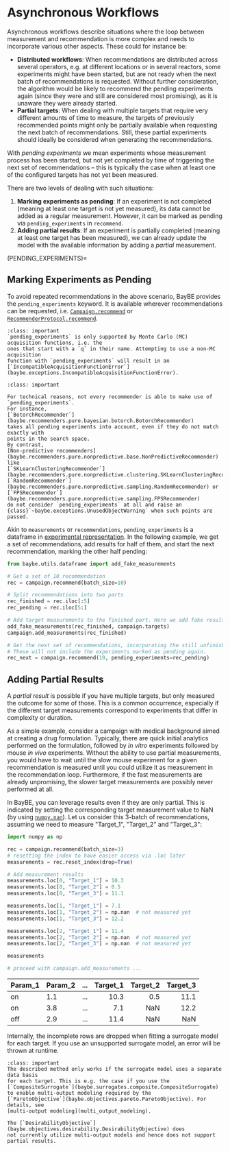 # Asynchronous Workflows

Asynchronous workflows describe situations where the loop between measurement and
recommendation is more complex and needs to incorporate various other aspects. These
could for instance be:
- **Distributed workflows**: When recommendations are distributed across several
  operators, e.g. at different locations or in several reactors, some experiments might
  have been started, but are not ready when the next batch of recommendations is requested.
  Without further consideration, the algorithm would be likely to recommend the pending
  experiments again (since they were and still are considered most promising), as it is
  unaware they were already started.
- **Partial targets**: When dealing with multiple targets that require very different
  amounts of time to measure, the targets of previously recommended points might only be
  partially available when requesting the next batch of recommendations. Still, these
  partial experiments should ideally be considered when generating the recommendations.

With *pending experiments* we mean experiments whose measurement process has
been started, but not yet completed by time of triggering the next set of
recommendations – this is typically the case when at least one of the configured
targets has not yet been measured.

There are two levels of dealing with such situations:
1) **Marking experiments as pending**: If an experiment is not completed (meaning at least one target is not yet measured), its
  data cannot be added as a regular measurement. However, it can be marked as pending via
  `pending_experiments` in `recommend`.
1) **Adding partial results**: If an experiment is partially completed (meaning at least one target has been
  measured), we can already update the model with the available information
  by adding a *partial* measurement.

(PENDING_EXPERIMENTS)=
## Marking Experiments as Pending

To avoid repeated recommendations in the above scenario, BayBE provides the 
`pending_experiments` keyword. It is available wherever recommendations can be
requested, i.e. [`Campaign.recommend`](baybe.campaign.Campaign.recommend) or 
[`RecommenderProtocol.recommend`](baybe.recommenders.base.RecommenderProtocol.recommend).

```{admonition} Supported Acquisition Functions
:class: important
`pending_experiments` is only supported by Monte Carlo (MC) acquisition functions, i.e. the
ones that start with a `q` in their name. Attempting to use a non-MC acquisition
function with `pending_experiments` will result in an 
[`IncompatibleAcquisitionFunctionError`](baybe.exceptions.IncompatibleAcquisitionFunctionError).
```

```{admonition} Supported Recommenders
:class: important

For technical reasons, not every recommender is able to make use of `pending_experiments`.
For instance,
[`BotorchRecommender`](baybe.recommenders.pure.bayesian.botorch.BotorchRecommender)
takes all pending experiments into account, even if they do not match exactly with 
points in the search space. 
By contrast,
[Non-predictive recommenders](baybe.recommenders.pure.nonpredictive.base.NonPredictiveRecommender) like 
[`SKLearnClusteringRecommender`](baybe.recommenders.pure.nonpredictive.clustering.SKLearnClusteringRecommender)s,
[`RandomRecommender`](baybe.recommenders.pure.nonpredictive.sampling.RandomRecommender) or
[`FPSRecommender`](baybe.recommenders.pure.nonpredictive.sampling.FPSRecommender)
do not consider `pending_experiments` at all and raise an
{class}`~baybe.exceptions.UnusedObjectWarning` when such points are passed.
```

Akin to `measurements` or `recommendations`, `pending_experiments` is a dataframe in
[experimental representation](DATA_REPRESENTATION). 
In the following example, we get a set of recommendations, add results for half of them,
and start the next recommendation, marking the other half pending:
```python
from baybe.utils.dataframe import add_fake_measurements

# Get a set of 10 recommendation
rec = campaign.recommend(batch_size=10)

# Split recommendations into two parts
rec_finished = rec.iloc[:5]
rec_pending = rec.iloc[5:]

# Add target measurements to the finished part. Here we add fake results
add_fake_measurements(rec_finished, campaign.targets)
campaign.add_measurements(rec_finished)

# Get the next set of recommendations, incorporating the still unfinished experiments.
# These will not include the experiments marked as pending again.
rec_next = campaign.recommend(10, pending_experiments=rec_pending)
```

## Adding Partial Results
A *partial result* is possible if you have multiple targets, but only measured the 
outcome for some of those. This is a common occurrence, especially if the different 
target measurements correspond to experiments that differ in complexity or duration.

As a simple example, consider a campaign with medical background aimed at creating a 
drug formulation. Typically, there are quick initial analytics performed on the 
formulation, followed by *in vitro* experiments followed by mouse *in vivo* experiments.
Without the ability to use partial measurements, you would have to wait until the slow 
mouse experiment for a given recommendation is measured until you could utilize it as 
measurement in the recommendation loop. Furthermore, if the fast measurements are 
already unpromising, the slower target measurements are possibly never performed at all.

In BayBE, you can leverage results even if they are only partial. This is indicated 
by setting the corresponding target measurement value to NaN (by using 
[`numpy.nan`](numpy.nan)). Let us consider this 3-batch of recommendations, assuming 
we need to measure "Target_1", "Target_2" and "Target_3":
```python
import numpy as np

rec = campaign.recommend(batch_size=3)
# resetting the index to have easier access via .loc later
measurements = rec.reset_index(drop=True)

# Add measurement results
measurements.loc[0, "Target_1"] = 10.3
measurements.loc[0, "Target_2"] = 0.5
measurements.loc[0, "Target_3"] = 11.1

measurements.loc[1, "Target_1"] = 7.1
measurements.loc[1, "Target_2"] = np.nan  # not measured yet
measurements.loc[1, "Target_3"] = 12.2

measurements.loc[2, "Target_1"] = 11.4
measurements.loc[2, "Target_2"] = np.nan  # not measured yet
measurements.loc[2, "Target_3"] = np.nan  # not measured yet

measurements

# proceed with campaign.add_measurements ...
```

| Param_1 | Param_2 | ...  | Target_1 | Target_2 | Target_3 |
|:--------|:--------|------|---------:|---------:|---------:|
| on      | 1.1     | ...  |     10.3 |      0.5 |     11.1 |
| on      | 3.8     | ...  |      7.1 |      NaN |     12.2 |
| off     | 2.9     | ...  |     11.4 |      NaN |      NaN |

Internally, the incomplete rows are dropped when fitting a surrogate model for each
target. If you use an unsupported surrogate model, an error will be thrown at runtime.

```{admonition} Limitations
:class: important
The described method only works if the surrogate model uses a separate data basis
for each target. This is e.g. the case if you use the
[`CompositeSurrogate`](baybe.surrogates.composite.CompositeSurrogate)
to enable multi-output modeling required by the 
[`ParetoObjective`](baybe.objectives.pareto.ParetoObjective). For details, see 
[multi-output modeling](multi_output_modeling).

The [`DesirabilityObjective`](baybe.objectives.desirability.DesirabilityObjective) does 
not currently utilize multi-output models and hence does not support partial results.  
```